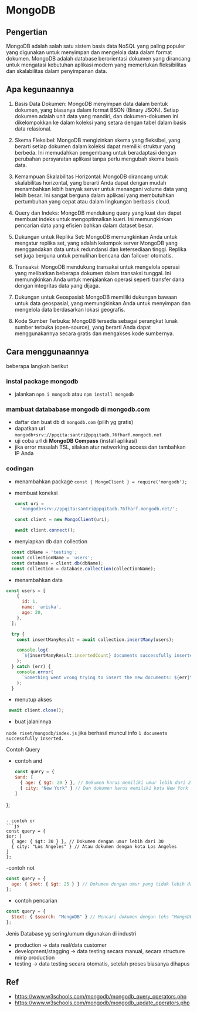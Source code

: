 
# MongoDB

## Pengertian
MongoDB adalah salah satu sistem basis data NoSQL yang paling populer yang digunakan untuk menyimpan dan mengelola data dalam format dokumen. MongoDB adalah database berorientasi dokumen yang dirancang untuk mengatasi kebutuhan aplikasi modern yang memerlukan fleksibilitas dan skalabilitas dalam penyimpanan data.

## Apa kegunaannya
1. Basis Data Dokumen: MongoDB menyimpan data dalam bentuk dokumen, yang biasanya dalam format BSON (Binary JSON). Setiap dokumen adalah unit data yang mandiri, dan dokumen-dokumen ini dikelompokkan ke dalam koleksi yang setara dengan tabel dalam basis data relasional.

2. Skema Fleksibel: MongoDB mengizinkan skema yang fleksibel, yang berarti setiap dokumen dalam koleksi dapat memiliki struktur yang berbeda. Ini memudahkan pengembang untuk beradaptasi dengan perubahan persyaratan aplikasi tanpa perlu mengubah skema basis data.

3. Kemampuan Skalabilitas Horizontal: MongoDB dirancang untuk skalabilitas horizontal, yang berarti Anda dapat dengan mudah menambahkan lebih banyak server untuk menangani volume data yang lebih besar. Ini sangat berguna dalam aplikasi yang membutuhkan pertumbuhan yang cepat atau dalam lingkungan berbasis cloud.

4. Query dan Indeks: MongoDB mendukung query yang kuat dan dapat membuat indeks untuk mengoptimalkan kueri. Ini memungkinkan pencarian data yang efisien bahkan dalam dataset besar.

5. Dukungan untuk Replika Set: MongoDB memungkinkan Anda untuk mengatur replika set, yang adalah kelompok server MongoDB yang menggandakan data untuk redundansi dan ketersediaan tinggi. Replika set juga berguna untuk pemulihan bencana dan failover otomatis.

6. Transaksi: MongoDB mendukung transaksi untuk mengelola operasi yang melibatkan beberapa dokumen dalam transaksi tunggal. Ini memungkinkan Anda untuk menjalankan operasi seperti transfer dana dengan integritas data yang dijaga.

7. Dukungan untuk Geospasial: MongoDB memiliki dukungan bawaan untuk data geospasial, yang memungkinkan Anda untuk menyimpan dan mengelola data berdasarkan lokasi geografis.

8. Kode Sumber Terbuka: MongoDB tersedia sebagai perangkat lunak sumber terbuka (open-source), yang berarti Anda dapat menggunakannya secara gratis dan mengakses kode sumbernya.

## Cara menggunaannya
beberapa langkah berikut
### instal package mongodb
- jalankan `npm i mongodb` atau `npm install mongodb`

### mambuat datababase mongodb di mongodb.com
- daftar dan buat db di `mongodb.com` (pilih yg gratis)
- dapatkan url `mongodb+srv://ppqita:santri@ppqitadb.76fharf.mongodb.net`
- uji coba url di **MongoDB Compass** (install aplikasi)
- jika error masalah TSL, silakan atur networking access dan tambahkan IP Anda

### codingan
- menambahkan package
  `const { MongoClient } = require('mongodb');`

- membuat koneksi
  ```js
  const uri =
    'mongodb+srv://ppqita:santri@ppqitadb.76fharf.mongodb.net/';

  const client = new MongoClient(uri);

  await client.connect();

  ```
- menyiapkan db dan collection

```js
  const dbName = 'testing';
  const collectionName = 'users';
  const database = client.db(dbName);
  const collection = database.collection(collectionName);
```
- menambahkan data

```js
const users = [
    {
      id: 1,
      name: 'ariska',
      age: 20,
    },
  ];

  try {
    const insertManyResult = await collection.insertMany(users);

    console.log(
      `${insertManyResult.insertedCount} documents successfully inserted.\n`
    );
  } catch (err) {
    console.error(
      `Something went wrong trying to insert the new documents: ${err}\n`
    );
  }
```

- menutup akses

```js
 await client.close();
```
- buat jalaninnya

`node riset/mongodb/index.js`
jika berhasil muncul info
`1 documents successfully inserted.`

Contoh Query
- contoh and
  ```js
  const query = {
  $and: [
    { age: { $gt: 20 } }, // Dokumen harus memiliki umur lebih dari 20
    { city: "New York" } // Dan dokumen harus memiliki kota New York
  ]
};
  ```

- contoh or
```js
const query = {
  $or: [
    { age: { $gt: 30 } }, // Dokumen dengan umur lebih dari 30
    { city: "Los Angeles" } // Atau dokumen dengan kota Los Angeles
  ]
};
```
-contoh not
```js
const query = {
  age: { $not: { $gt: 25 } } // Dokumen dengan umur yang tidak lebih dari 25
};
```

- contoh pencarian
```js
const query = {
  $text: { $search: "MongoDB" } // Mencari dokumen dengan teks "MongoDB"
};
```

Jenis Database yg sering/umum digunakan di industri
- production -> data real/data customer
- development/stagging -> data testing secara manual, secara structure mirip production
- testing -> data testing secara otomatis, setelah proses biasanya dihapus

## Ref
- https://www.w3schools.com/mongodb/mongodb_query_operators.php
- https://www.w3schools.com/mongodb/mongodb_update_operators.php

